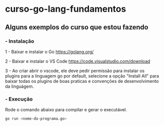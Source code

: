 # curso-go-lang-fundamentos

## Alguns exemplos do curso que estou fazendo

### - Instalação

1 - Baixar e instalar o Go https://golang.org/

2 - Baixar e instalar o VS Code https://code.visualstudio.com/download

3 - Ao criar abrir o vscode, ele deve pedir permissão para instalar os plugins para a linguagem go por default, selecione a opção "Install All" para baixar todas os plugins de boas praticas e convenções de desenvolvimento da linguágem.

### - Execução
Rode o comando abaixo para compilar e gerar o executável.
```bash
go run <nome-do-programa.go>
```
